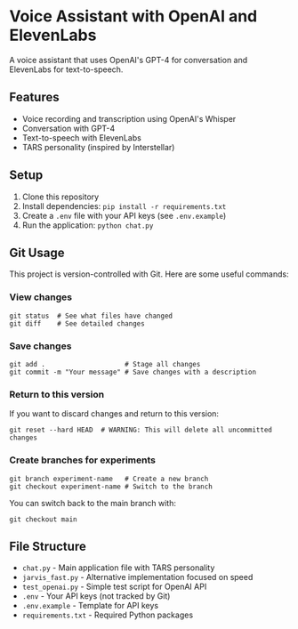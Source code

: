 # Voice Assistant with OpenAI and ElevenLabs

A voice assistant that uses OpenAI's GPT-4 for conversation and ElevenLabs for text-to-speech.

## Features

- Voice recording and transcription using OpenAI's Whisper
- Conversation with GPT-4
- Text-to-speech with ElevenLabs
- TARS personality (inspired by Interstellar)

## Setup

1. Clone this repository
2. Install dependencies: `pip install -r requirements.txt`
3. Create a `.env` file with your API keys (see `.env.example`)
4. Run the application: `python chat.py`

## Git Usage

This project is version-controlled with Git. Here are some useful commands:

### View changes
```
git status  # See what files have changed
git diff    # See detailed changes
```

### Save changes
```
git add .                    # Stage all changes
git commit -m "Your message" # Save changes with a description
```

### Return to this version
If you want to discard changes and return to this version:
```
git reset --hard HEAD  # WARNING: This will delete all uncommitted changes
```

### Create branches for experiments
```
git branch experiment-name   # Create a new branch
git checkout experiment-name # Switch to the branch
```

You can switch back to the main branch with:
```
git checkout main
```

## File Structure

- `chat.py` - Main application file with TARS personality
- `jarvis_fast.py` - Alternative implementation focused on speed
- `test_openai.py` - Simple test script for OpenAI API
- `.env` - Your API keys (not tracked by Git)
- `.env.example` - Template for API keys
- `requirements.txt` - Required Python packages 